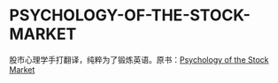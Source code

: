 # PSYCHOLOGY-OF-THE-STOCK-MARKET
股市心理学手打翻译，纯粹为了锻炼英语。原书：[Psychology of the Stock Market](https://stockmarketobservations.files.wordpress.com/2013/02/psychology-of-the-stock-market-by-g-c-selden.pdf) 
